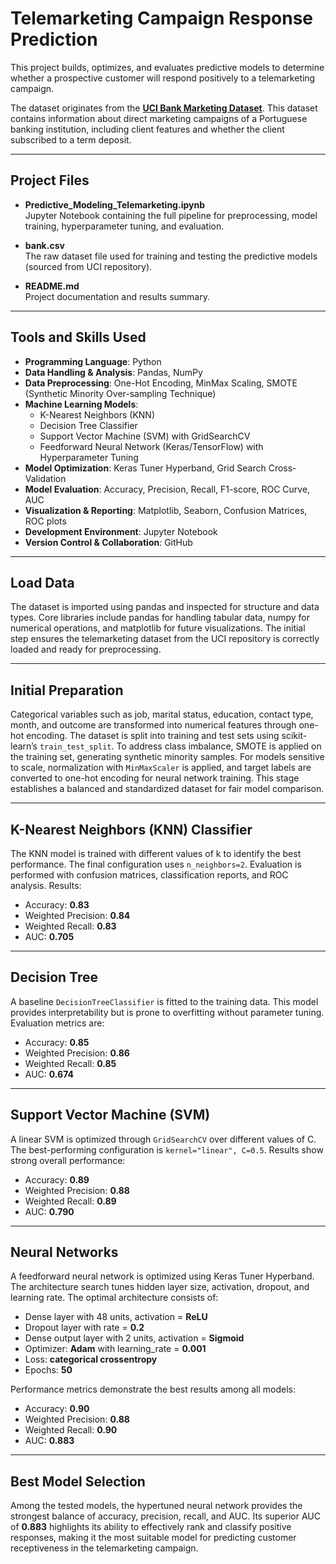 # Telemarketing Campaign Response Prediction

This project builds, optimizes, and evaluates predictive models to determine whether a prospective customer will respond positively to a telemarketing campaign.  

The dataset originates from the **[UCI Bank Marketing Dataset](https://archive.ics.uci.edu/dataset/222/bank+marketing)**. This dataset contains information about direct marketing campaigns of a Portuguese banking institution, including client features and whether the client subscribed to a term deposit.

---

## Project Files

- **Predictive_Modeling_Telemarketing.ipynb**  
  Jupyter Notebook containing the full pipeline for preprocessing, model training, hyperparameter tuning, and evaluation.

- **bank.csv**  
  The raw dataset file used for training and testing the predictive models (sourced from UCI repository).

- **README.md**  
  Project documentation and results summary.

---

## Tools and Skills Used

- **Programming Language**: Python  
- **Data Handling & Analysis**: Pandas, NumPy  
- **Data Preprocessing**: One-Hot Encoding, MinMax Scaling, SMOTE (Synthetic Minority Over-sampling Technique)  
- **Machine Learning Models**:  
  - K-Nearest Neighbors (KNN)  
  - Decision Tree Classifier  
  - Support Vector Machine (SVM) with GridSearchCV  
  - Feedforward Neural Network (Keras/TensorFlow) with Hyperparameter Tuning  
- **Model Optimization**: Keras Tuner Hyperband, Grid Search Cross-Validation  
- **Model Evaluation**: Accuracy, Precision, Recall, F1-score, ROC Curve, AUC  
- **Visualization & Reporting**: Matplotlib, Seaborn, Confusion Matrices, ROC plots  
- **Development Environment**: Jupyter Notebook  
- **Version Control & Collaboration**: GitHub  

---

## Load Data
The dataset is imported using pandas and inspected for structure and data types. Core libraries include pandas for handling tabular data, numpy for numerical operations, and matplotlib for future visualizations. The initial step ensures the telemarketing dataset from the UCI repository is correctly loaded and ready for preprocessing.

---

## Initial Preparation
Categorical variables such as job, marital status, education, contact type, month, and outcome are transformed into numerical features through one-hot encoding. The dataset is split into training and test sets using scikit-learn’s `train_test_split`. To address class imbalance, SMOTE is applied on the training set, generating synthetic minority samples. For models sensitive to scale, normalization with `MinMaxScaler` is applied, and target labels are converted to one-hot encoding for neural network training. This stage establishes a balanced and standardized dataset for fair model comparison.

---

## K-Nearest Neighbors (KNN) Classifier
The KNN model is trained with different values of k to identify the best performance. The final configuration uses `n_neighbors=2`. Evaluation is performed with confusion matrices, classification reports, and ROC analysis. Results:

- Accuracy: **0.83**  
- Weighted Precision: **0.84**  
- Weighted Recall: **0.83**  
- AUC: **0.705**

---

## Decision Tree
A baseline `DecisionTreeClassifier` is fitted to the training data. This model provides interpretability but is prone to overfitting without parameter tuning. Evaluation metrics are:

- Accuracy: **0.85**  
- Weighted Precision: **0.86**  
- Weighted Recall: **0.85**  
- AUC: **0.674**

---

## Support Vector Machine (SVM)
A linear SVM is optimized through `GridSearchCV` over different values of C. The best-performing configuration is `kernel="linear", C=0.5`. Results show strong overall performance:

- Accuracy: **0.89**  
- Weighted Precision: **0.88**  
- Weighted Recall: **0.89**  
- AUC: **0.790**

---

## Neural Networks
A feedforward neural network is optimized using Keras Tuner Hyperband. The architecture search tunes hidden layer size, activation, dropout, and learning rate. The optimal architecture consists of:

- Dense layer with 48 units, activation = **ReLU**  
- Dropout layer with rate = **0.2**  
- Dense output layer with 2 units, activation = **Sigmoid**  
- Optimizer: **Adam** with learning_rate = **0.001**  
- Loss: **categorical crossentropy**  
- Epochs: **50**

Performance metrics demonstrate the best results among all models:

- Accuracy: **0.90**  
- Weighted Precision: **0.88**  
- Weighted Recall: **0.90**  
- AUC: **0.883**

---

## Best Model Selection
Among the tested models, the hypertuned neural network provides the strongest balance of accuracy, precision, recall, and AUC. Its superior AUC of **0.883** highlights its ability to effectively rank and classify positive responses, making it the most suitable model for predicting customer receptiveness in the telemarketing campaign.
